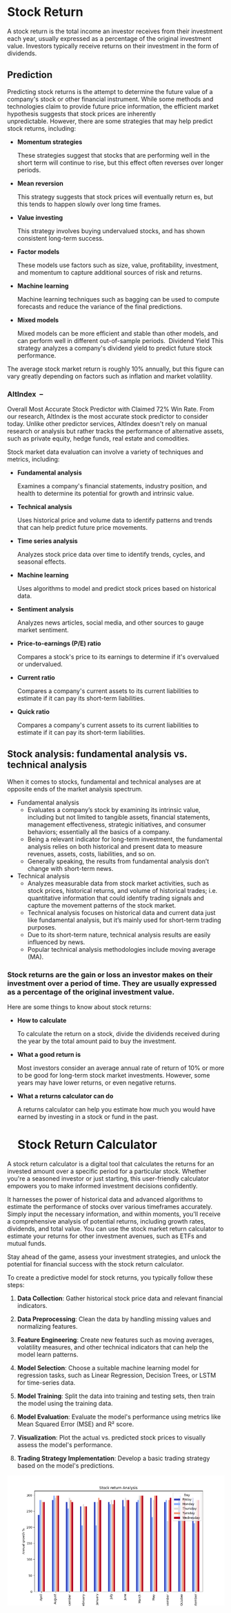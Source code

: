 # Stock Return
A stock return is the total income an investor receives from their investment each year, usually expressed as a percentage of the original investment value. Investors typically receive returns on their investment in the form of dividends.

## Prediction

Predicting stock returns is the attempt to determine the future value of a company's stock or other financial instrument. While some methods and technologies claim to provide future price information, the efficient market hypothesis suggests that stock prices are inherently unpredictable. However, there are some strategies that may help predict stock returns, including: 

- **Momentum strategies**
    
    These strategies suggest that stocks that are performing well in the short term will continue to rise, but this effect often reverses over longer periods. 
    
- **Mean reversion**
    
    This strategy suggests that stock prices will eventually return es, but this tends to happen slowly over long time frames. 
    
- **Value investing**
    
    This strategy involves buying undervalued stocks, and has shown consistent long-term success. 
    
- **Factor models**
    
    These models use factors such as size, value, profitability, investment, and momentum to capture additional sources of risk and returns. 
    
- **Machine learning**
    
    Machine learning techniques such as bagging can be used to compute forecasts and reduce the variance of the final predictions. 
    
- **Mixed models**
    
    Mixed models can be more efficient and stable than other models, and can perform well in different out-of-sample periods. 
  Dividend Yield
	This strategy analyzes a company's dividend yield to predict future stock performance.

The average stock market return is roughly 10% annually, but this figure can vary greatly depending on factors such as inflation and market volatility.


### **AltIndex**  –
Overall Most Accurate Stock Predictor with Claimed 72% Win Rate. From our research, AltIndex is the most accurate stock predictor to consider today. Unlike other predictor services, AltIndex doesn't rely on manual research or analysis but rather tracks the performance of alternative assets, such as private equity, hedge funds, real estate and comodities. 


Stock market data evaluation can involve a variety of techniques and metrics, including:

- **Fundamental analysis**
    
    Examines a company's financial statements, industry position, and health to determine its potential for growth and intrinsic value. 
    
- **Technical analysis**
    
    Uses historical price and volume data to identify patterns and trends that can help predict future price movements. 
    
- **Time series analysis**
    
    Analyzes stock price data over time to identify trends, cycles, and seasonal effects. 
    
- **Machine learning**
    
    Uses algorithms to model and predict stock prices based on historical data. 
    
- **Sentiment analysis**
    
    Analyzes news articles, social media, and other sources to gauge market sentiment. 
    
- **Price-to-earnings (P/E) ratio**
    
    Compares a stock's price to its earnings to determine if it's overvalued or undervalued. 
    
- **Current ratio**
    
    Compares a company's current assets to its current liabilities to estimate if it can pay its short-term liabilities. 
    
- **Quick ratio**
    
    Compares a company's current assets to its current liabilities to estimate if it can pay its short-term liabilities.

## Stock analysis: fundamental analysis vs. technical analysis

When it comes to stocks, fundamental and technical analyses are at opposite ends of the market analysis spectrum.

- Fundamental analysis
    - Evaluates a company’s stock by examining its intrinsic value, including but not limited to tangible assets, financial statements, management effectiveness, strategic initiatives, and consumer behaviors; essentially all the basics of a company.
    - Being a relevant indicator for long-term investment, the fundamental analysis relies on both historical and present data to measure revenues, assets, costs, liabilities, and so on.
    - Generally speaking, the results from fundamental analysis don’t change with short-term news. 
- Technical analysis
    - Analyzes measurable data from stock market activities, such as stock prices, historical returns, and volume of historical trades; i.e. quantitative information that could identify trading signals and capture the movement patterns of the stock market. 
    - Technical analysis focuses on historical data and current data just like fundamental analysis, but it’s mainly used for short-term trading purposes.
    - Due to its short-term nature, technical analysis results are easily influenced by news.
    - Popular technical analysis methodologies include moving average (MA).


### Stock returns are the gain or loss an investor makes on their investment over a period of time. They are usually expressed as a percentage of the original investment value. 


Here are some things to know about stock returns:
- **How to calculate**
    
    To calculate the return on a stock, divide the dividends received during the year by the total amount paid to buy the investment. 
    
- **What a good return is**
    
    Most investors consider an average annual rate of return of 10% or more to be good for long-term stock market investments. However, some years may have lower returns, or even negative returns. 
    
- **What a returns calculator can do**
    
    A returns calculator can help you estimate how much you would have earned by investing in a stock or fund in the past.
    
    # Stock Return Calculator

A stock return calculator is a digital tool that calculates the returns for an invested amount over a specific period for a particular stock. Whether you're a seasoned investor or just starting, this user-friendly calculator empowers you to make informed investment decisions confidently.

It harnesses the power of historical data and advanced algorithms to estimate the performance of stocks over various timeframes accurately. Simply input the necessary information, and within moments, you'll receive a comprehensive analysis of potential returns, including growth rates, dividends, and total value. You can use the stock market return calculator to estimate your returns for other investment avenues, such as ETFs and mutual funds. 

Stay ahead of the game, assess your investment strategies, and unlock the potential for financial success with the stock return calculator.

To create a predictive model for stock returns, you typically follow these steps:

1. **Data Collection**: Gather historical stock price data and relevant financial indicators.
    
2. **Data Preprocessing**: Clean the data by handling missing values and normalizing features.
    
3. **Feature Engineering**: Create new features such as moving averages, volatility measures, and other technical indicators that can help the model learn patterns.
    
4. **Model Selection**: Choose a suitable machine learning model for regression tasks, such as Linear Regression, Decision Trees, or LSTM for time-series data.
    
5. **Model Training**: Split the data into training and testing sets, then train the model using the training data.
    
6. **Model Evaluation**: Evaluate the model's performance using metrics like Mean Squared Error (MSE) and R² score.
    
7. **Visualization**: Plot the actual vs. predicted stock prices to visually assess the model's performance.
    
8. **Trading Strategy Implementation**: Develop a basic trading strategy based on the model's predictions.

<img src="/images/Figure_1.png">

